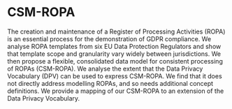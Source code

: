 # CSM-ROPA
The creation and maintenance of a Register of Processing Activities (ROPA) is an essential process for the demonstration of GDPR compliance. We analyse ROPA templates from six EU Data Protection Regulators and show that template scope and granularity vary widely between jurisdictions. We then propose a flexible, consolidated data model for consistent processing of ROPAs (CSM-ROPA). We analyse the extent that the Data Privacy Vocabulary (DPV) can be used to express CSM-ROPA. We find that it does not directly address modelling ROPAs, and so needs additional concept definitions. We provide a mapping of our CSM-ROPA to an extension of the Data Privacy Vocabulary.
